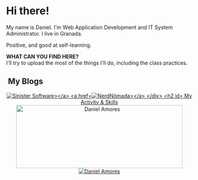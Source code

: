 <h1>Hi there!</h1>

My name is Daniel. I'm Web Application Development and IT System Administrator.
I live in Granada.

Positive, and good at self-learning.

<b>WHAT CAN YOU FIND HERE?</b>
<br>I'll try to upload the most of the things I'll do, including the class practices.

## &nbsp;My Blogs
<div align="center">
  <a href="https://www.sinister-software.com.es" title="Sinister Software" target="_blank"><img src="https://www.nerdnomada.es/proyectos/recursos/iconosinistersoftware.png" alt="Sinister Software></a>
  <a href="https://www.nerdnomada.es" title="NerdNómada" target="_blank"><img src="https://www.nerdnomada.es/proyectos/recursos/icononerdnomada.png" alt="NerdNómada></a>
</div>

## &nbsp;My Activity & Skills
<div align="center">
  <img width=450 height=170 align="center" alt="Daniel Amores" src="https://github-readme-stats.vercel.app/api?username=TheShadow500&theme=algolia&show_icons=true&bg_color=0D1117&hide_border=true&count_private=true">
  <img align="center" alt="Daniel Amores" src="https://github-readme-stats.vercel.app/api/top-langs/?username=TheShadow500&theme=algolia&layout=compact&bg_color=0D1117&hide_border=true&count_private=true">
</div>
